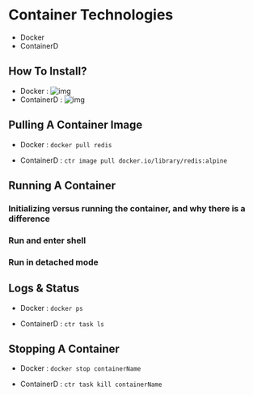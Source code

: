 # Container Technologies  

- Docker  
- ContainerD

## How To Install?  

- Docker : 
![img](https://www.docker.com/blog/wp-content/uploads/2013/11/homepage-docker-logo.png)
- ContainerD : 
![img](https://i1.wp.com/www.docker.com/blog/wp-content/uploads/3a660141-cb0c-426b-9b6b-cec7b8a2f548-1.jpg?resize=389%2C117&ssl=1)
##  Pulling A Container Image  

- Docker : ```docker pull redis```  

- ContainerD : ```ctr image pull docker.io/library/redis:alpine```  

## Running A Container

### Initializing versus running the container, and why there is a difference

### Run and enter shell

### Run in detached mode


##  Logs & Status

- Docker : ```docker ps```  

- ContainerD : ```ctr task ls```  

## Stopping A Container

- Docker : ```docker stop containerName```  

- ContainerD : ```ctr task kill containerName```  

